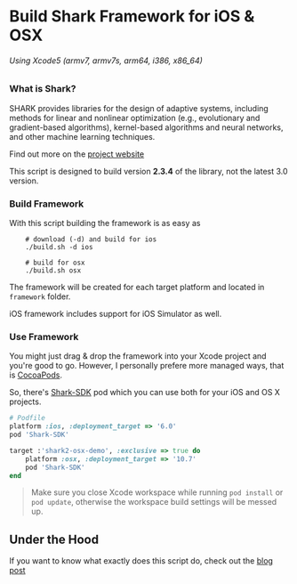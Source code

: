 Build Shark Framework for iOS & OSX
===
###### Using Xcode5 (armv7, armv7s, arm64, i386, x86_64)

### What is Shark?
SHARK provides libraries for the design of adaptive systems, including methods for linear and nonlinear optimization (e.g., evolutionary and gradient-based algorithms), kernel-based algorithms and neural networks, and other machine learning techniques.

Find out more on the [project website](https://sourceforge.net/projects/shark-project/)

This script is designed to build version **2.3.4** of the library, not the latest 3.0 version.

### Build Framework
With this script building the framework is as easy as

        # download (-d) and build for ios
        ./build.sh -d ios

        # build for osx
        ./build.sh osx

The framework will be created for each target platform and located in `framework` folder.

iOS framework includes support for iOS Simulator as well.

### Use Framework

You might just drag & drop the framework into your Xcode project and you're good to go.
However, I personally prefere more managed ways, that is [CocoaPods](http://cocoapods.org).

So, there's [Shark-SDK](http://beta.cocoapods.org/?q=shark-sdk) pod which you can use both for your iOS and OS X projects.

``` ruby
# Podfile
platform :ios, :deployment_target => '6.0'
pod 'Shark-SDK'

target :'shark2-osx-demo', :exclusive => true do
	platform :osx, :deployment_target => '10.7'
	pod 'Shark-SDK'
end
```

> Make sure you close Xcode workspace while running `pod install` or `pod update`, otherwise the workspace build settings will be messed up.

## Under the Hood
If you want to know what exactly does this script do, check out the [blog post](http://mgrebenets.github.io/shark2-iosx)
